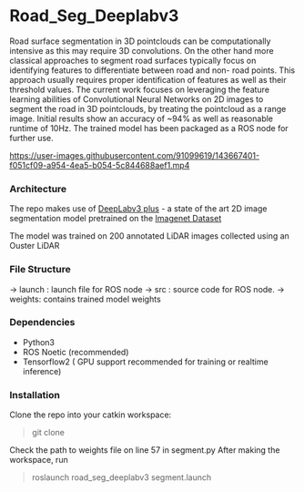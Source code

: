 
# Road_Seg_Deeplabv3

Road surface segmentation in 3D pointclouds can be computationally intensive as this may require 3D convolutions. On the other hand more classical approaches to segment road surfaces typically focus on identifying features to differentiate between road and non- road points. This approach usually requires proper identification of features as well as their threshold values.
The current work focuses on leveraging the feature learning abilities  of Convolutional Neural Networks on 2D images to segment the road in 3D pointclouds, by treating the pointcloud as a range image. Initial results show an accuracy of ~94% as well as reasonable runtime of 10Hz.
The trained model has been packaged as a ROS node for further use.


https://user-images.githubusercontent.com/91099619/143667401-f051cf09-a954-4ea5-b054-5c844688aef1.mp4




### Architecture
The repo makes use of [DeepLabv3 plus](https://arxiv.org/abs/1802.02611) - a state of the art 2D image segmentation model pretrained on the [Imagenet Dataset](https://image-net.org/)

The model was trained on 200 annotated LiDAR images collected using an Ouster LiDAR
### File Structure
-> launch : launch file for ROS node
-> src : source code for ROS node.
-> weights: contains trained model weights
### Dependencies
- Python3 
- ROS Noetic (recommended)
- Tensorflow2 ( GPU support recommended for training or realtime inference)

### Installation
 Clone the repo into your catkin workspace:
 > git clone
 
Check the path to weights file on line 57 in segment.py
After making the workspace, run
> roslaunch road_seg_deeplabv3 segment.launch



